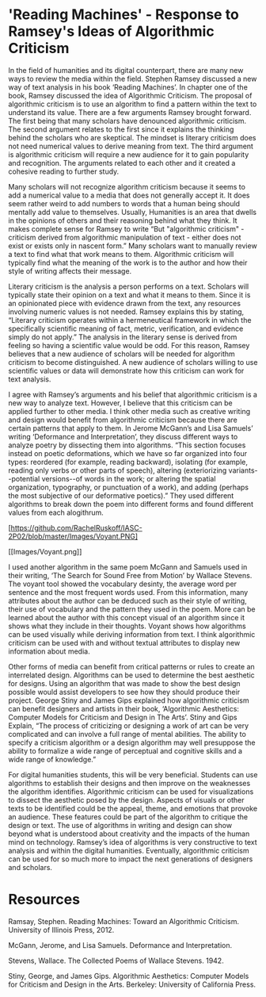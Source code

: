 # 'Reading Machines' - Response to Ramsey's Ideas of Algorithmic Criticism

  In the field of humanities and its digital counterpart, there are many new ways to review the media within the field. Stephen Ramsey discussed a new way of text analysis in his book ‘Reading Machines’. In chapter one of the book, Ramsey discussed the idea of Algorithmic Criticism. The proposal of algorithmic criticism is to use an algorithm to find a pattern within the text to understand its value. There are a few arguments Ramsey brought forward. The first being that many scholars have denounced algorithmic criticism. The second argument relates to the first since it explains the thinking behind the scholars who are skeptical. The mindset is literary criticism does not need numerical values to derive meaning from text. The third argument is algorithmic criticism will require a new audience for it to gain popularity and recognition. The arguments related to each other and it created a cohesive reading to further study. 

  Many scholars will not recognize algorithm criticism because it seems to add a numerical value to a media that does not generally accept it. It does seem rather weird to add numbers to words that a human being should mentally add value to themselves. Usually, Humanities is an area that dwells in the opinions of others and their reasoning behind what they think. It makes complete sense for Ramsey to write “But "algorithmic criticism" - criticism derived from algorithmic manipulation of text - either does not exist or exists only in nascent form.” Many scholars want to manually review a text to find what that work means to them. Algorithmic criticism will typically find what the meaning of the work is to the author and how their style of writing affects their message. 

  Literary criticism is the analysis a person performs on a text. Scholars will typically state their opinion on a text and what it means to them. Since it is an opinionated piece with evidence drawn from the text, any resources involving numeric values is not needed. Ramsey explains this by stating, “Literary criticism operates within a hermeneutical framework in which the specifically scientific meaning of fact, metric, verification, and evidence simply do not apply.” The analysis in the literary sense is derived from feeling so having a scientific value would be odd. For this reason, Ramsey believes that a new audience of scholars will be needed for algorithm criticism to become distinguished. A new audience of scholars willing to use scientific values or data will demonstrate how this criticism can work for text analysis. 

  I agree with Ramsey’s arguments and his belief that algorithmic criticism is a new way to analyze text. However, I believe that this criticism can be applied further to other media. I think other media such as creative writing and design would benefit from algorithmic criticism because there are certain patterns that apply to them. In Jerome McGann’s and Lisa Samuels’ writing ‘Deformance and Interpretation’, they discuss different ways to analyze poetry by dissecting them into algorithms. “This section focuses instead on poetic deformations, which we have so far organized into four types: reordered (for example, reading backward), isolating (for example, reading only verbs or other parts of speech), altering (exteriorizing variants--potential versions--of words in the work; or altering the spatial organization, typography, or punctuation of a work), and adding (perhaps the most subjective of our deformative poetics).” They used different algorithms to break down the poem into different forms and found different values from each alogithrum. 
  
  [https://github.com/RachelRuskoff/IASC-2P02/blob/master/Images/Voyant.PNG]
  
  [[Images/Voyant.png]]
  
  I used another algorithm in the same poem McGann and Samuels used in their writing, ‘The Search for Sound Free from Motion’ by Wallace Stevens. The voyant tool showed the vocabulary desinty, the average word per sentence and the most frequent words used. From this information, many attributes about the author can be deduced such as their style of writing, their use of vocabulary and the pattern they used in the poem. More can be learned about the author with this concept visual of an algorithm since it shows what they include in their thoughts. Voyant shows how algorithms can be used visually while deriving information from text. I think algorithmic criticism can be used with and without textual attributes to display new information about media.
  
  Other forms of media can benefit from critical patterns or rules to create an interrelated design. Algorithms can be used to determine the best aesthetic for designs. Using an algorithm that was made to show the best design possible would assist developers to see how they should produce their project. George Stiny and James Gips explained how algorithmic criticism can benefit designers and artists in their book, ‘Algorithmic Aesthetics: Computer Models for Criticism and Design in The Arts’. Stiny and Gips Explain, “The process of criticizing or designing a work of art can be very complicated and can involve a full range of mental abilities. The ability to specify a criticism algorithm or a design algorithm may well presuppose the ability to formalize a wide range of perceptual and cognitive skills and a wide range of knowledge.”
    
  For digital humanities students, this will be very beneficial. Students can use algorithms to establish their designs and then improve on the weaknesses the algorithm identifies. Algorithmic criticism can be used for visualizations to dissect the aesthetic posed by the design. Aspects of visuals or other texts to be identified could be the appeal, theme, and emotions that provoke an audience. These features could be part of the algorithm to critique the design or text. The use of algorithms in writing and design can show beyond what is understood about creativity and the impacts of the human mind on technology. Ramsey’s idea of algorithms is very constructive to text analysis and within the digital humanities. Eventually, algorithmic criticism can be used for so much more to impact the next generations of designers and scholars.


# Resources

Ramsay, Stephen. Reading Machines: Toward an Algorithmic Criticism. University of Illinois Press, 2012.

McGann, Jerome, and Lisa Samuels. Deformance and Interpretation.

Stevens, Wallace. The Collected Poems of Wallace Stevens. 1942.

Stiny, George, and James Gips. Algorithmic Aesthetics: Computer Models for Criticism and Design in the Arts. Berkeley: University of California Press.


